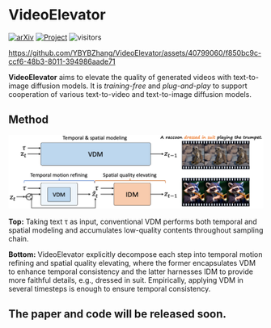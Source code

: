 # VideoElevator
[![arXiv](https://img.shields.io/badge/arXiv-2305.13077-b31b1b.svg)](https://arxiv.org/abs/xxxx)
[![Project](https://img.shields.io/badge/Project-Website-orange)](https://videoelevator.github.io/)
![visitors](https://visitor-badge.laobi.icu/badge?page_id=YBYBZhang/VideoElevator)


https://github.com/YBYBZhang/VideoElevator/assets/40799060/f850bc9c-ccf6-48b3-8011-394986aade71

**VideoElevator** aims to elevate the quality of generated videos with text-to-image diffusion models. It is *training-free* and *plug-and-play* to support cooperation of various text-to-video and text-to-image diffusion models.

## Method

<p align="center">
<img src="assets/method.png" width="1080px"/> 
</p>

**Top:** Taking text τ as input, conventional VDM performs both temporal and spatial modeling and accumulates low-quality contents throughout sampling chain.

**Bottom:** VideoElevator explicitly decompose each step into temporal motion refining and spatial quality elevating, where the former encapsulates VDM to enhance temporal consistency and the latter harnesses IDM to provide more faithful details, e.g., dressed in suit. Empirically, applying VDM in several timesteps is enough to ensure temporal consistency.

## The paper and code will be released soon.
